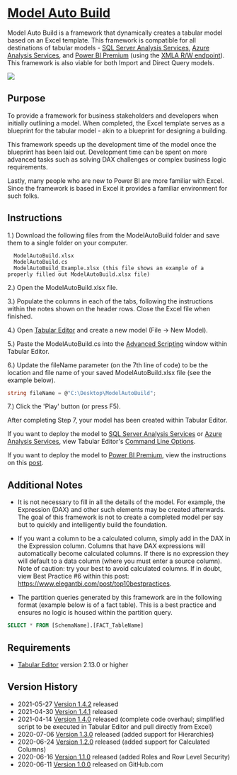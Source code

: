 # [Model Auto Build](https://www.elegantbi.com/post/modelautobuild "Model Auto Build")

Model Auto Build is a framework that dynamically creates a tabular model based on an Excel template. This framework is compatible for all destinations of tabular models - [SQL Server Analysis Services](https://docs.microsoft.com/analysis-services/ssas-overview?view=asallproducts-allversions "SSAS"), [Azure Analysis Services](https://azure.microsoft.com/services/analysis-services/ "Azure AS"), and [Power BI Premium](https://powerbi.microsoft.com/power-bi-premium/ "Power BI Premium") (using the [XMLA R/W endpoint](https://docs.microsoft.com/power-bi/admin/service-premium-connect-tools "XMLA R/W endpoint")). This framework is also viable for both Import and Direct Query models.

![](https://github.com/m-kovalsky/ModelAutoBuild/blob/master/Images/ExcelTemplate.png)

## Purpose

To provide a framework for business stakeholders and developers when initially outlining a model. When completed, the Excel template serves as a blueprint for the tabular model - akin to a blueprint for designing a building. 

This framework speeds up the development time of the model once the blueprint has been laid out. Development time can be spent on more advanced tasks such as solving DAX challenges or complex business logic requirements.

Lastly, many people who are new to Power BI are more familiar with Excel. Since the framework is based in Excel it provides a familiar environment for such folks. 

## Instructions

1.) Download the following files from the ModelAutoBuild folder and save them to a single folder on your computer.

      ModelAutoBuild.xlsx
      ModelAutoBuild.cs
      ModelAutoBuild_Example.xlsx (this file shows an example of a properly filled out ModelAutoBuild.xlsx file)

2.) Open the ModelAutoBuild.xlsx file.

3.) Populate the columns in each of the tabs, following the instructions within the notes shown on the header rows. Close the Excel file when finished.

4.) Open [Tabular Editor](https://tabulareditor.com/ "Tabular Editor") and create a new model (File -> New Model).

5.) Paste the ModelAutoBuild.cs into the [Advanced Scripting](https://docs.tabulareditor.com/Advanced-Scripting.html#working-with-the-model-object "Advanced Scripting") window within Tabular Editor.

6.) Update the fileName parameter (on the 7th line of code) to be the location and file name of your saved ModelAutoBuild.xlsx file (see the example below).
    
```C#    
string fileName = @"C:\Desktop\ModelAutoBuild";
```

7.) Click the 'Play' button (or press F5).
  
After completing Step 7, your model has been created within Tabular Editor.

If you want to deploy the model to [SQL Server Analysis Services](https://docs.microsoft.com/analysis-services/ssas-overview?view=asallproducts-allversions "SSAS") or [Azure Analysis Services](https://azure.microsoft.com/services/analysis-services/ "Azure AS"), view Tabular Editor's [Command Line Options](https://github.com/otykier/TabularEditor/wiki/Command-line-Options "Command Line Options").

If you want to deploy the model to [Power BI Premium](https://powerbi.microsoft.com/power-bi-premium/ "Power BI Premium"), view the instructions on this [post](https://github.com/TabularEditor/tabulareditor.github.io/blob/master/_posts/2020-06-02-PBI-SP-Access.md "post").

## Additional Notes

* It is not necessary to fill in all the details of the model. For example, the Expression (DAX) and other such elements may be created afterwards. The goal of this framework is not to create a completed model per say but to quickly and intelligently build the foundation.

* If you want a column to be a calculated column, simply add in the DAX in the Expression column. Columns that have DAX expressions will automatically become calculated columns. If there is no expression they will default to a data column (where you must enter a source column). Note of caution: try your best to avoid calculated columns. If in doubt, view Best Practice #6 within this post: https://www.elegantbi.com/post/top10bestpractices.

* The partition queries generated by this framework are in the following format (example below is of a fact table). This is a best practice and ensures no logic is housed within the partition query.
     
```SQL
SELECT * FROM [SchemaName].[FACT_TableName]
```

## Requirements

* [Tabular Editor](https://tabulareditor.com/ "Tabular Editor") version 2.13.0 or higher


## Version History

* 2021-05-27 [Version 1.4.2](https://github.com/m-kovalsky/ModelAutoBuild/releases/tag/1.4.2) released
* 2021-04-30 [Version 1.4.1](https://github.com/m-kovalsky/ModelAutoBuild/releases/tag/1.4.1) released
* 2021-04-14 [Version 1.4.0](https://github.com/m-kovalsky/ModelAutoBuild/releases/tag/1.4.0) released (complete code overhaul; simplified script to be executed in Tabular Editor and pull directly from Excel)
* 2020-07-06 [Version 1.3.0](https://github.com/m-kovalsky/ModelAutoBuild/releases/tag/1.3.0) released (added support for Hierarchies)
* 2020-06-24 [Version 1.2.0](https://github.com/m-kovalsky/ModelAutoBuild/releases/tag/1.2.0) released (added support for Calculated Columns)
* 2020-06-16 [Version 1.1.0](https://github.com/m-kovalsky/ModelAutoBuild/releases/tag/1.1.0) released (added Roles and Row Level Security)
* 2020-06-11 [Version 1.0.0](https://github.com/m-kovalsky/ModelAutoBuild/releases/tag/1.0.0) released on GitHub.com
